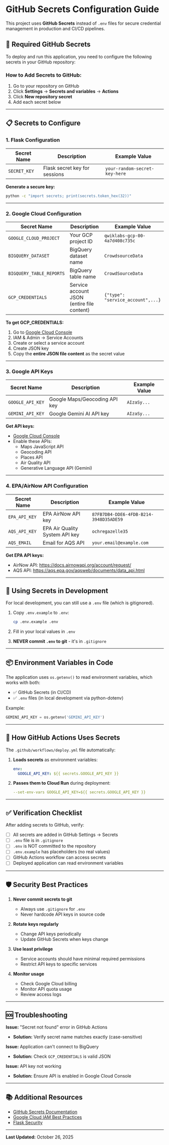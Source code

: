 # GitHub Secrets Configuration Guide

This project uses **GitHub Secrets** instead of `.env` files for secure credential management in production and CI/CD pipelines.

## 🔐 Required GitHub Secrets

To deploy and run this application, you need to configure the following secrets in your GitHub repository:

### How to Add Secrets to GitHub:
1. Go to your repository on GitHub
2. Click **Settings** → **Secrets and variables** → **Actions**
3. Click **New repository secret**
4. Add each secret below

---

## 📋 Secrets to Configure

### 1. Flask Configuration
| Secret Name | Description | Example Value |
|------------|-------------|---------------|
| `SECRET_KEY` | Flask secret key for sessions | `your-random-secret-key-here` |

**Generate a secure key:**
```bash
python -c "import secrets; print(secrets.token_hex(32))"
```

---

### 2. Google Cloud Configuration
| Secret Name | Description | Example Value |
|------------|-------------|---------------|
| `GOOGLE_CLOUD_PROJECT` | Your GCP project ID | `qwiklabs-gcp-00-4a7d408c735c` |
| `BIGQUERY_DATASET` | BigQuery dataset name | `CrowdsourceData` |
| `BIGQUERY_TABLE_REPORTS` | BigQuery table name | `CrowdSourceData` |
| `GCP_CREDENTIALS` | Service account JSON (entire file content) | `{"type": "service_account",...}` |

**To get GCP_CREDENTIALS:**
1. Go to [Google Cloud Console](https://console.cloud.google.com)
2. IAM & Admin → Service Accounts
3. Create or select a service account
4. Create JSON key
5. Copy the **entire JSON file content** as the secret value

---

### 3. Google API Keys
| Secret Name | Description | Example Value |
|------------|-------------|---------------|
| `GOOGLE_API_KEY` | Google Maps/Geocoding API key | `AIzaSy...` |
| `GEMINI_API_KEY` | Google Gemini AI API key | `AIzaSy...` |

**Get API keys:**
- [Google Cloud Console](https://console.cloud.google.com/apis/credentials)
- Enable these APIs:
  - Maps JavaScript API
  - Geocoding API
  - Places API
  - Air Quality API
  - Generative Language API (Gemini)

---

### 4. EPA/AirNow API Configuration
| Secret Name | Description | Example Value |
|------------|-------------|---------------|
| `EPA_API_KEY` | EPA AirNow API key | `87FB7DB4-DDE6-4FDB-B214-3948D35ADE59` |
| `AQS_API_KEY` | EPA Air Quality System API key | `ochregazelle35` |
| `AQS_EMAIL` | Email for AQS API | `your.email@example.com` |

**Get EPA API keys:**
- AirNow API: https://docs.airnowapi.org/account/request/
- AQS API: https://aqs.epa.gov/aqsweb/documents/data_api.html

---

## 🚀 Using Secrets in Development

For local development, you can still use a `.env` file (which is gitignored).

1. Copy `.env.example` to `.env`:
   ```bash
   cp .env.example .env
   ```

2. Fill in your local values in `.env`

3. **NEVER commit `.env` to git** - it's in `.gitignore`

---

## 📦 Environment Variables in Code

The application uses `os.getenv()` to read environment variables, which works with both:
- ✅ GitHub Secrets (in CI/CD)
- ✅ `.env` files (in local development via python-dotenv)

Example:
```python
GEMINI_API_KEY = os.getenv('GEMINI_API_KEY')
```

---

## 🔄 How GitHub Actions Uses Secrets

The `.github/workflows/deploy.yml` file automatically:

1. **Loads secrets** as environment variables:
   ```yaml
   env:
     GOOGLE_API_KEY: ${{ secrets.GOOGLE_API_KEY }}
   ```

2. **Passes them to Cloud Run** during deployment:
   ```yaml
   --set-env-vars GOOGLE_API_KEY=${{ secrets.GOOGLE_API_KEY }}
   ```

---

## ✅ Verification Checklist

After adding secrets to GitHub, verify:

- [ ] All secrets are added in GitHub Settings → Secrets
- [ ] `.env` file is in `.gitignore`
- [ ] `.env` is NOT committed to the repository
- [ ] `.env.example` has placeholders (no real values)
- [ ] GitHub Actions workflow can access secrets
- [ ] Deployed application can read environment variables

---

## 🛡️ Security Best Practices

1. **Never commit secrets to git**
   - Always use `.gitignore` for `.env`
   - Never hardcode API keys in source code

2. **Rotate keys regularly**
   - Change API keys periodically
   - Update GitHub Secrets when keys change

3. **Use least privilege**
   - Service accounts should have minimal required permissions
   - Restrict API keys to specific services

4. **Monitor usage**
   - Check Google Cloud billing
   - Monitor API quota usage
   - Review access logs

---

## 🆘 Troubleshooting

**Issue:** "Secret not found" error in GitHub Actions
- **Solution:** Verify secret name matches exactly (case-sensitive)

**Issue:** Application can't connect to BigQuery
- **Solution:** Check `GCP_CREDENTIALS` is valid JSON

**Issue:** API key not working
- **Solution:** Ensure API is enabled in Google Cloud Console

---

## 📚 Additional Resources

- [GitHub Secrets Documentation](https://docs.github.com/en/actions/security-guides/encrypted-secrets)
- [Google Cloud IAM Best Practices](https://cloud.google.com/iam/docs/best-practices)
- [Flask Security](https://flask.palletsprojects.com/en/latest/security/)

---

**Last Updated:** October 26, 2025
